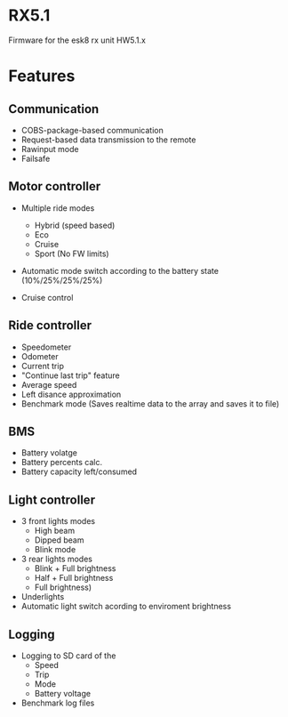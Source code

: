 # RX5.1
Firmware for the esk8 rx unit HW5.1.x

# Features
## Communication

- COBS-package-based communication
- Request-based data transmission to the remote
- Rawinput mode
- Failsafe

## Motor controller

- Multiple ride modes
  - Hybrid (speed based)
  - Eco
  - Cruise 
  - Sport (No FW limits)

- Automatic mode switch according to the battery state (10%/25%/25%/25%)
- Cruise control

## Ride controller

- Speedometer
- Odometer
- Current trip
- "Continue last trip" feature
- Average speed
- Left disance approximation
- Benchmark mode (Saves realtime data to the array and saves it to file)

## BMS

- Battery volatge
- Battery percents calc.
- Battery capacity left/consumed 

## Light controller

- 3 front lights modes 
  - High   beam
  - Dipped beam
  - Blink  mode
- 3 rear lights modes 
  - Blink + Full brightness
  - Half  + Full brightness
  - Full         brightness)
- Underlights
- Automatic light switch acording to enviroment brightness

## Logging

- Logging to SD card of the
  - Speed
  - Trip
  - Mode
  - Battery voltage
- Benchmark log files

